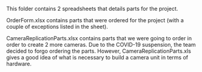 This folder contains 2 spreadsheets that details parts for the project.

OrderForm.xlsx contains parts that were ordered for the project (with a couple of exceptions listed in the sheet).

CameraReplicationParts.xlsx contains parts that we were going to order in order to create 2 more cameras. Due to the COVID-19 suspension, the team decided to forgo ordering the parts. However, CameraReplicationParts.xls gives a good idea of what is necessary to build a camera unit in terms of hardware.
